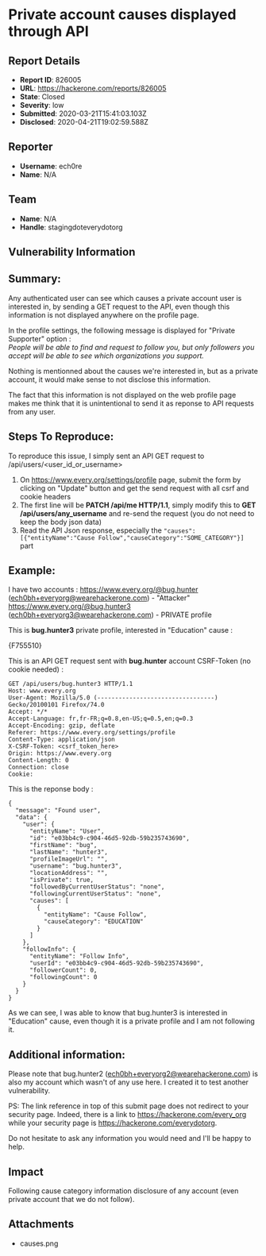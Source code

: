 # Private account causes displayed through API

## Report Details
- **Report ID**: 826005
- **URL**: https://hackerone.com/reports/826005
- **State**: Closed
- **Severity**: low
- **Submitted**: 2020-03-21T15:41:03.103Z
- **Disclosed**: 2020-04-21T19:02:59.588Z

## Reporter
- **Username**: ech0re
- **Name**: N/A

## Team
- **Name**: N/A
- **Handle**: stagingdoteverydotorg

## Vulnerability Information
## Summary:
Any authenticated user can see which causes a private account user is interested in, by sending a GET request to the API, even though this information is not displayed anywhere on the profile page.

In the profile settings, the following message is displayed for "Private Supporter" option :  
*People will be able to find and request to follow you, but only followers you accept will be able to see which organizations you support.*

Nothing is mentionned about the causes we're interested in, but as a private account, it would make sense to not disclose this information.

The fact that this information is not displayed on the web profile page makes me think that it is unintentional to send it as reponse to API requests from any user.

## Steps To Reproduce:
To reproduce this issue, I simply sent an API GET request to /api/users/<user_id_or_username>

  1. On https://www.every.org/settings/profile page, submit the form by clicking on "Update" button and get the send request with all csrf and cookie headers
  2. The first line will be **PATCH /api/me HTTP/1.1**, simply modify this to **GET /api/users/any_username** and re-send the request (you do not need to keep the body json data)
  3. Read the API Json response, especially the `"causes":[{"entityName":"Cause Follow","causeCategory":"SOME_CATEGORY"}]` part

## Example:

I have two accounts :
https://www.every.org/@bug.hunter (ech0bh+everyorg@wearehackerone.com) - "Attacker"
https://www.every.org/@bug.hunter3 (ech0bh+everyorg3@wearehackerone.com) - PRIVATE profile

This is **bug.hunter3** private profile, interested in "Education" cause :

{F755510}

This is an API GET request sent with **bug.hunter** account CSRF-Token (no cookie needed) :

```
GET /api/users/bug.hunter3 HTTP/1.1
Host: www.every.org
User-Agent: Mozilla/5.0 (---------------------------------) Gecko/20100101 Firefox/74.0
Accept: */*
Accept-Language: fr,fr-FR;q=0.8,en-US;q=0.5,en;q=0.3
Accept-Encoding: gzip, deflate
Referer: https://www.every.org/settings/profile
Content-Type: application/json
X-CSRF-Token: <csrf_token_here>
Origin: https://www.every.org
Content-Length: 0
Connection: close
Cookie: 
```

This is the reponse body :

```
{
  "message": "Found user",
  "data": {
    "user": {
      "entityName": "User",
      "id": "e03bb4c9-c904-46d5-92db-59b235743690",
      "firstName": "bug",
      "lastName": "hunter3",
      "profileImageUrl": "",
      "username": "bug.hunter3",
      "locationAddress": "",
      "isPrivate": true,
      "followedByCurrentUserStatus": "none",
      "followingCurrentUserStatus": "none",
      "causes": [
        {
          "entityName": "Cause Follow",
          "causeCategory": "EDUCATION"
        }
      ]
    },
    "followInfo": {
      "entityName": "Follow Info",
      "userId": "e03bb4c9-c904-46d5-92db-59b235743690",
      "followerCount": 0,
      "followingCount": 0
    }
  }
}
```

As we can see, I was able to know that bug.hunter3 is interested in "Education" cause, even though it is a private profile and I am not following it.

## Additional information:

Please note that bug.hunter2 (ech0bh+everyorg2@wearehackerone.com) is also my account which wasn't of any use here. I created it to test another vulnerability.

PS: The link reference in top of this submit page does not redirect to your security page. Indeed, there is a link to https://hackerone.com/every_org while your security page is https://hackerone.com/everydotorg.

Do not hesitate to ask any information you would need and I'll be happy to help.

## Impact

Following cause category information disclosure of any account (even private account that we do not follow).

## Attachments
- causes.png

